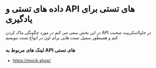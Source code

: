 # داده های تستی و API های تستی برای یادگیری

در این بخش سعی می کنم در مورد چگونگی ماک کردن API در جاوااسکریپت صحبت کنم و همینطور سمپل تست هایی برای اون در انواع تست بنویسم


### لینک های مربوط به API های تستی

- https://mock.shop/
